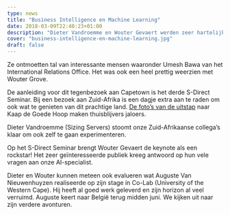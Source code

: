 ```yaml
---
type: news
title: "Business Intelligence en Machine Learning"
date: 2018-03-09T22:40:23+01:00
description: "Dieter Vandroemme en Wouter Gevaert werden zeer hartelijk ontvangen in the University of the Western Cape in Zuid-Afrika!"
cover: "business-intelligence-en-machine-learning.jpg"
draft: false
---
```


Ze ontmoetten tal van interessante mensen waaronder Umesh Bawa van het International Relations Office. Het was ook een heel prettig weerzien met Wouter Grove.

De aanleiding voor dit tegenbezoek aan Capetown is het derde S-Direct Seminar. Bij een bezoek aan Zuid-Afrika is een dagje extra aan te raden om ook wat te genieten van dit prachtige land. [De foto’s van de uitstap](https://www.flickr.com/photos/clokortrijk/sets/72157666506649098) naar Kaap de Goede Hoop maken thuisblijvers jaloers.

Dieter Vandroemme (Sizing Servers) stoomt onze Zuid-Afrikaanse collega’s klaar om ook zelf te gaan experimenteren.

Op het S-Direct Seminar brengt Wouter Gevaert de keynote als een rockstar! Het zeer geïnteresseerde publiek kreeg antwoord op hun vele vragen aan onze AI-specialist.

Dieter en Wouter kunnen meteen ook evalueren wat Auguste Van Nieuwenhuyzen realiseerde op zijn stage in Co-Lab (University of the Western Cape). Hij heeft al goed werk geleverd en zijn horizon al veel verruimd. Auguste keert naar België terug midden juni. We kijken uit naar zijn verdere avonturen.
